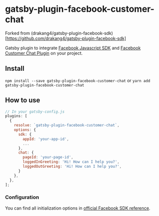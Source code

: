 # gatsby-plugin-facebook-customer-chat

Forked from (drakang4/gatsby-plugin-facebook-sdk)[https://github.com/drakang4/gatsby-plugin-facebook-sdk]

Gatsby plugin to integrate [Facebook Javascript SDK](https://developers.facebook.com/docs/javascript)
and [Facebook Customer Chat Plugin](https://developers.facebook.com/docs/messenger-platform/discovery/customer-chat-plugin/) on your project.

## Install

`npm install --save gatsby-plugin-facebook-customer-chat` or `yarn add gatsby-plugin-facebook-customer-chat`

## How to use

```javascript
// In your gatsby-config.js
plugins: [
  {
    resolve: `gatsby-plugin-facebook-customer-chat`,
    options: {
      sdk: {
        appId: 'your-app-id',
        ...
      },
      chat: {
        pageId: 'your-page-id',
        loggedInGreeting: 'Hi! How can I help you?',
        loggedOutGreeting: 'Hi! How can I help you?',
      }
    },
  },
];
```

### Configuration

You can find all initialization options in [official Facebook SDK reference](https://developers.facebook.com/docs/javascript/reference/FB.init).

